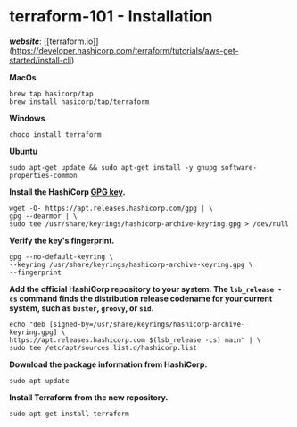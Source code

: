# terraform-101 -  Installation



***website***: [\[terraform.io\]\](https://developer.hashicorp.com/terraform/tutorials/aws-get-started/install-cli)

**MacOs**

```
brew tap hasicorp/tap
brew install hasicorp/tap/terraform
```

**Windows**

```
choco install terraform

```
**Ubuntu**

```
sudo apt-get update && sudo apt-get install -y gnupg software-properties-common
```


**Install the HashiCorp [GPG key](https://apt.releases.hashicorp.com/gpg "HashiCorp GPG key").**

```
wget -O- https://apt.releases.hashicorp.com/gpg | \
gpg --dearmor | \
sudo tee /usr/share/keyrings/hashicorp-archive-keyring.gpg > /dev/null
```


**Verify the key's fingerprint.**

```
gpg --no-default-keyring \
--keyring /usr/share/keyrings/hashicorp-archive-keyring.gpg \
--fingerprint
```


**Add the official HashiCorp repository to your system. The `lsb_release -cs` command finds the distribution release codename for your current system, such as `buster`, `groovy`, or `sid`.**


```
echo "deb [signed-by=/usr/share/keyrings/hashicorp-archive-keyring.gpg] \
https://apt.releases.hashicorp.com $(lsb_release -cs) main" | \
sudo tee /etc/apt/sources.list.d/hashicorp.list
```

**Download the package information from HashiCorp.**

```
sudo apt update
```

**Install Terraform from the new repository.**

```
sudo apt-get install terraform
```
